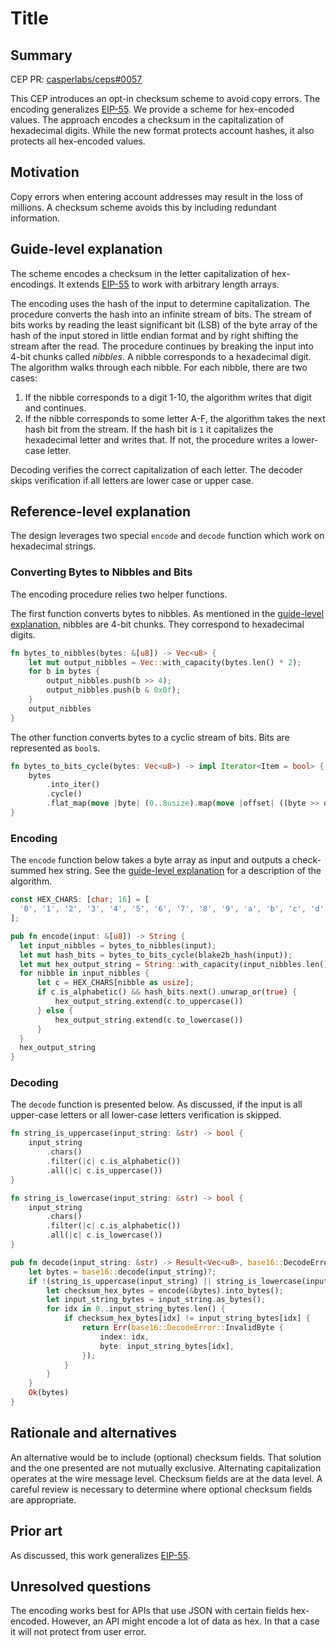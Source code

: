 # Title

## Summary

[summary]: #summary

CEP PR: [casperlabs/ceps#0057](https://github.com/casperlabs/ceps/pull/0057)

This CEP introduces an opt-in checksum scheme to avoid copy errors.
The encoding generalizes [EIP-55][1]. We provide a scheme for
hex-encoded values. The approach encodes a checksum in the
capitalization of hexadecimal digits. While the new format protects
account hashes, it also protects all hex-encoded values.

[1]: https://eips.ethereum.org/EIPS/eip-55

## Motivation

[motivation]: #motivation

Copy errors when entering account addresses may result in the loss of
millions. A checksum scheme avoids this by including redundant
information.

## Guide-level explanation

[guide-level-explanation]: #guide-level-explanation

The scheme encodes a checksum in the letter capitalization of hex-encodings.
It extends [EIP-55][1] to work with arbitrary length arrays.

The encoding uses the hash of the input to determine capitalization.
The procedure converts the hash into an infinite stream of bits. The 
stream of bits works by reading the least significant bit (LSB)  of the 
byte array of the hash of the input stored in little endian format
and by right shifting the stream after the read. The procedure continues 
by breaking the input into 4-bit chunks called *nibbles*. A nibble corresponds 
to a hexadecimal digit. The algorithm walks through each nibble. For each 
nibble, there are two cases:

1. If the nibble corresponds to a digit 1-10, the algorithm writes
   that digit and continues.
2. If the nibble corresponds to some letter A-F, the algorithm takes
   the next hash bit from the stream. If the hash bit is `1` it
   capitalizes the hexadecimal letter and writes that. If not, the
   procedure writes a lower-case letter.

Decoding verifies the correct capitalization of each letter. The
decoder skips verification if all letters are lower case or upper
case.

[1]: https://eips.ethereum.org/EIPS/eip-55

## Reference-level explanation

[reference-level-explanation]: #reference-level-explanation

The design leverages two special `encode` and `decode` function which
work on hexadecimal strings.

### Converting Bytes to Nibbles and Bits

The encoding procedure relies two helper functions.

The first function converts bytes to nibbles. As mentioned in the
[guide-level explanation](#guide-level-explanation), nibbles are 4-bit
chunks. They correspond to hexadecimal digits.

```rust
fn bytes_to_nibbles(bytes: &[u8]) -> Vec<u8> {
    let mut output_nibbles = Vec::with_capacity(bytes.len() * 2);
    for b in bytes {
        output_nibbles.push(b >> 4);
        output_nibbles.push(b & 0x0f);
    }
    output_nibbles
}
```

The other function converts bytes to a cyclic stream of bits. Bits are
represented as `bool`s.

```rust
fn bytes_to_bits_cycle(bytes: Vec<u8>) -> impl Iterator<Item = bool> {
    bytes
        .into_iter()
        .cycle()
        .flat_map(move |byte| (0..8usize).map(move |offset| ((byte >> offset) & 0x01) == 0x01))
}
```

### Encoding

The `encode` function below takes a byte array as input and outputs a
check-summed hex string. See the [guide-level
explanation](#guide-level-explanation) for a description of the
algorithm.

```rust
const HEX_CHARS: [char; 16] = [
  '0', '1', '2', '3', '4', '5', '6', '7', '8', '9', 'a', 'b', 'c', 'd', 'e', 'f',
];

pub fn encode(input: &[u8]) -> String {
  let input_nibbles = bytes_to_nibbles(input);
  let mut hash_bits = bytes_to_bits_cycle(blake2b_hash(input));
  let mut hex_output_string = String::with_capacity(input_nibbles.len());
  for nibble in input_nibbles {
      let c = HEX_CHARS[nibble as usize];
      if c.is_alphabetic() && hash_bits.next().unwrap_or(true) {
          hex_output_string.extend(c.to_uppercase())
      } else {
          hex_output_string.extend(c.to_lowercase())
      }
  }
  hex_output_string
}
```

### Decoding

The `decode` function is presented below. As discussed, if the input
is all upper-case letters or all lower-case letters verification is
skipped.

```rust
fn string_is_uppercase(input_string: &str) -> bool {
    input_string
        .chars()
        .filter(|c| c.is_alphabetic())
        .all(|c| c.is_uppercase())
}

fn string_is_lowercase(input_string: &str) -> bool {
    input_string
        .chars()
        .filter(|c| c.is_alphabetic())
        .all(|c| c.is_lowercase())
}

pub fn decode(input_string: &str) -> Result<Vec<u8>, base16::DecodeError> {
    let bytes = base16::decode(input_string)?;
    if !(string_is_uppercase(input_string) || string_is_lowercase(input_string)) {
        let checksum_hex_bytes = encode(&bytes).into_bytes();
        let input_string_bytes = input_string.as_bytes();
        for idx in 0..input_string_bytes.len() {
            if checksum_hex_bytes[idx] != input_string_bytes[idx] {
                return Err(base16::DecodeError::InvalidByte {
                    index: idx,
                    byte: input_string_bytes[idx],
                });
            }
        }
    }
    Ok(bytes)
}
```

## Rationale and alternatives

[rationale-and-alternatives]: #rationale-and-alternatives

An alternative would be to include (optional) checksum fields. That
solution and the one presented are not mutually exclusive. Alternating
capitalization operates at the wire message level. Checksum fields are
at the data level. A careful review is necessary to determine where
optional checksum fields are appropriate.

## Prior art

[prior-art]: #prior-art

As discussed, this work generalizes [EIP-55][1].

[1]: https://eips.ethereum.org/EIPS/eip-55

## Unresolved questions

[unresolved-questions]: #unresolved-questions

The encoding works best for APIs that use JSON with certain fields
hex-encoded. However, an API might encode a lot of data as hex. In
that a case it will not protect from user error.
